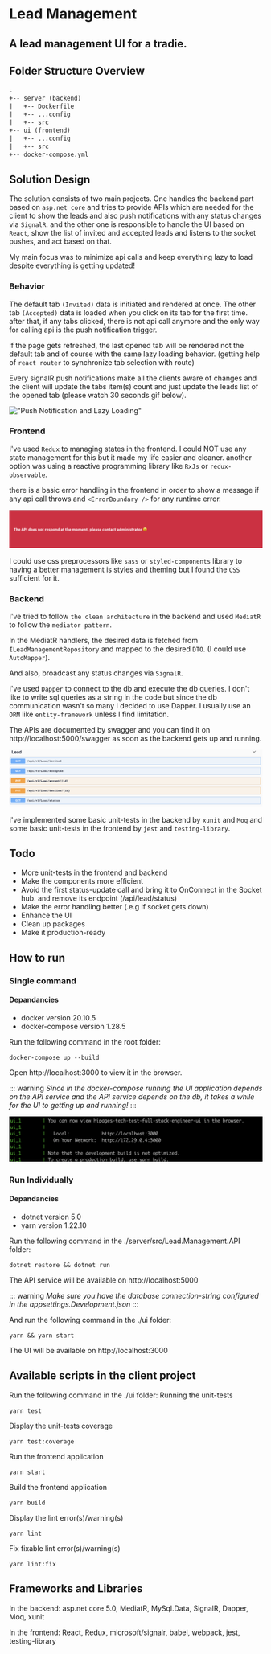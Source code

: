 # Lead Management

## A lead management UI for a tradie.

## Folder Structure Overview
```
.
+-- server (backend)
|   +-- Dockerfile
|   +-- ...config
|   +-- src
+-- ui (frontend)
|   +-- ...config
|   +-- src
+-- docker-compose.yml
```

## Solution Design
The solution consists of two main projects. One handles the backend part based on `asp.net core` and tries to provide APIs which are needed for the client to show the leads and also push notifications with any status changes via `SignalR`. and the other one is responsible to handle the UI based on `React`, show the list of invited and accepted leads and listens to the socket pushes, and act based on that.

My main focus was to minimize api calls and keep everything lazy to load despite everything is getting updated!

### Behavior

The default tab `(Invited)` data is initiated and rendered at once. The other tab `(Accepted)` data is loaded when you click on its tab for the first time. after that, if any tabs clicked, there is not api call anymore and the only way for calling api is the push notification trigger.

if the page gets refreshed, the last opened tab will be rendered not the default tab and of course with the same lazy loading behavior. (getting help of `react router` to synchronize tab selection with route)

Every signalR push notifications make all the clients aware of changes and the client will update the tabs item(s) count and just update the leads list of the opened tab (please watch 30 seconds gif below).

!["Push Notification and Lazy Loading"](https://raw.githubusercontent.com/majicl/lead.management/master/docs/socket.gif)

### Frontend

I've used `Redux` to managing states in the frontend. I could NOT use any state management for this but it made my life easier and cleaner. another option was using a reactive programming library like `RxJs` or `redux-observable`.

there is a basic error handling in the frontend in order to show a message if any api call throws and `<ErrorBoundary />` for any runtime error.

!["Error"](https://raw.githubusercontent.com/majicl/lead.management/master/docs/error.png)

I could use css preprocessors like `sass` or `styled-components` library to having a better management is styles and theming but I found the `CSS` sufficient for it.

### Backend

I've tried to follow `the clean architecture` in the backend and used `MediatR` to follow the `mediator pattern`.

In the MediatR handlers, the desired data is fetched from `ILeadManagementRepository` and mapped to the desired `DTO`. (I could use `AutoMapper`).

And also, broadcast any status changes via `SignalR`.

I've used `Dapper` to connect to the db and execute the db queries. I don't like to write sql queries as a string in the code but since the db communication wasn't so many I decided to use Dapper. I usually use an `ORM` like `entity-framework` unless I find limitation. 

The APIs are documented by swagger and you can find it on http://localhost:5000/swagger as soon as the backend gets up and running.

!["Error"](https://raw.githubusercontent.com/majicl/lead.management/master/docs/swagger.png)

I've implemented some basic unit-tests in the backend by `xunit` and `Moq` and some basic unit-tests in the frontend by `jest` and `testing-library`.

## Todo
- More unit-tests in the frontend and backend
- Make the components more efficient
- Avoid the first status-update call and bring it to OnConnect in the Socket hub. and remove its endpoint (/api/lead/status)
- Make the error handling better (.e.g if socket gets down)
- Enhance the UI
- Clean up packages
- Make it production-ready

## How to run
### Single command
#### Depandancies
- docker version 20.10.5
- docker-compose version 1.28.5

Run the following command in the root folder:
```
docker-compose up --build
```

Open http://localhost:3000 to view it in the browser.

::: warning
*Since in the docker-compose running the UI application depends on the API service and the API service depends on the db, it takes a while for the UI to getting up and running!*
:::

!["Fully Loaded"](https://raw.githubusercontent.com/majicl/lead.management/master/docs/docker-compose-log.png)

### Run Individually

#### Depandancies

- dotnet version 5.0
- yarn version 1.22.10

Run the following command in the ./server/src/Lead.Management.API folder:
```
dotnet restore && dotnet run
```
The API service will be available on http://localhost:5000

::: warning
*Make sure you have the database connection-string configured in the appsettings.Development.json*
:::

And run the following command in the ./ui folder:
```
yarn && yarn start
```
The UI will be available on http://localhost:3000

## Available scripts in the client project
Run the following command in the ./ui folder:
Running the unit-tests

```
yarn test
```
Display the unit-tests coverage
```
yarn test:coverage
```
Run the frontend application
```
yarn start
```
Build the frontend application
```
yarn build
```
Display the lint error(s)/warning(s)
```
yarn lint
```
Fix fixable lint error(s)/warning(s)
```
yarn lint:fix
```

## Frameworks and Libraries
In the backend: asp.net core 5.0, MediatR, MySql.Data, SignalR, Dapper, Moq, xunit

In the frontend: React, Redux, microsoft/signalr, babel, webpack, jest, testing-library